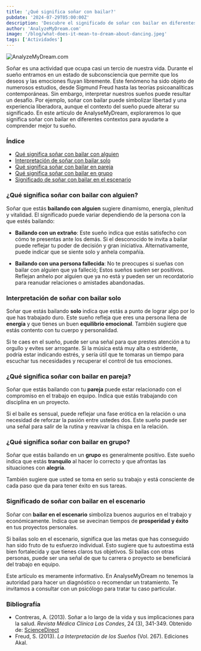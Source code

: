 ```yaml
---
title: '¿Qué significa soñar con bailar?'
pubdate: '2024-07-29T05:00:00Z'
description: 'Descubre el significado de soñar con bailar en diferentes contextos y lo que tu subconsciente podría estar intentando comunicarte.'
author: 'AnalyzeMyDream.com'
image: '/blog/what-does-it-mean-to-dream-about-dancing.jpeg'
tags: ['Actividades']
---
```


![AnalyzeMyDream.com](/blog/what-does-it-mean-to-dream-about-dancing.jpeg)

Soñar es una actividad que ocupa casi un tercio de nuestra vida. Durante el sueño entramos en un estado de subconsciencia que permite que los deseos y las emociones fluyan libremente. Este fenómeno ha sido objeto de numerosos estudios, desde Sigmund Freud hasta las teorías psicoanalíticas contemporáneas. Sin embargo, interpretar nuestros sueños puede resultar un desafío. Por ejemplo, soñar con bailar puede simbolizar libertad y una experiencia liberadora, aunque el contexto del sueño puede alterar su significado. En este artículo de AnalyseMyDream, exploraremos lo que significa soñar con bailar en diferentes contextos para ayudarte a comprender mejor tu sueño.

### Índice

- [Qué significa soñar con bailar con alguien](#qué-significa-soñar-con-bailar-con-alguien)
- [Interpretación de soñar con bailar solo](#interpretación-de-soñar-con-bailar-solo)
- [Qué significa soñar con bailar en pareja](#qué-significa-soñar-con-bailar-en-pareja)
- [Qué significa soñar con bailar en grupo](#qué-significa-soñar-con-bailar-en-grupo)
- [Significado de soñar con bailar en el escenario](#significado-de-soñar-con-bailar-en-el-escenario)


### ¿Qué significa soñar con bailar con alguien?

Soñar que estás **bailando con alguien** sugiere dinamismo, energía, plenitud y vitalidad. El significado puede variar dependiendo de la persona con la que estés bailando:

- **Bailando con un extraño**: Este sueño indica que estás satisfecho con cómo te presentas ante los demás. Si el desconocido te invita a bailar puede reflejar tu poder de decisión y gran iniciativa. Alternativamente, puede indicar que se siente solo y anhela compañía.

- **Bailando con una persona fallecida**: No te preocupes si sueñas con bailar con alguien que ya falleció; Estos sueños suelen ser positivos. Reflejan anhelo por alguien que ya no está y pueden ser un recordatorio para reanudar relaciones o amistades abandonadas.

### Interpretación de soñar con bailar solo

Soñar que estás bailando **solo** indica que estás a punto de lograr algo por lo que has trabajado duro. Este sueño refleja que eres una persona llena de **energía** y que tienes un buen **equilibrio emocional**. También sugiere que estás contento con tu cuerpo y personalidad.

Si te caes en el sueño, puede ser una señal para que prestes atención a tu orgullo y evites ser arrogante. Si la música está muy alta o estridente, podría estar indicando estrés, y sería útil que te tomaras un tiempo para escuchar tus necesidades y recuperar el control de tus emociones.

### ¿Qué significa soñar con bailar en pareja?

Soñar que estás bailando con tu **pareja** puede estar relacionado con el compromiso en el trabajo en equipo. Indica que estás trabajando con disciplina en un proyecto. 

Si el baile es sensual, puede reflejar una fase erótica en la relación o una necesidad de reforzar la pasión entre ustedes dos. Este sueño puede ser una señal para salir de la rutina y reavivar la chispa en la relación. 

### ¿Qué significa soñar con bailar en grupo?

Soñar que estás bailando en un **grupo** es generalmente positivo. Este sueño indica que estás **tranquilo** al hacer lo correcto y que afrontas las situaciones con **alegría**. 

También sugiere que usted se toma en serio su trabajo y está consciente de cada paso que da para tener éxito en sus tareas.

### Significado de soñar con bailar en el escenario

Soñar con **bailar en el escenario** simboliza buenos augurios en el trabajo y económicamente. Indica que se avecinan tiempos de **prosperidad y éxito** en tus proyectos personales.

Si bailas solo en el escenario, significa que las metas que has conseguido han sido fruto de tu esfuerzo individual. Esto sugiere que tu autoestima está bien fortalecida y que tienes claros tus objetivos. Si bailas con otras personas, puede ser una señal de que tu carrera o proyecto se beneficiará del trabajo en equipo.

Este artículo es meramente informativo. En AnalyseMyDream no tenemos la autoridad para hacer un diagnóstico o recomendar un tratamiento. Te invitamos a consultar con un psicólogo para tratar tu caso particular.

### Bibliografía

- Contreras, A. (2013). Soñar a lo largo de la vida y sus implicaciones para la salud. *Revista Médica Clínica Las Condes*, 24 (3), 341-349. Obtenido de: [ScienceDirect](https://www.sciencedirect.com/science/article/pii/S0716864013701718#bib0010)
- Freud, S. (2013). *La Interpretación de los Sueños* (Vol. 267). Ediciones Akal.